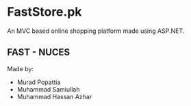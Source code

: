 # FastStore.pk

An MVC based online shopping platform made using ASP.NET.

## FAST - NUCES

Made by:

- Murad Popattia
- Muhammad Samiullah
- Muhammad Hassan Azhar


